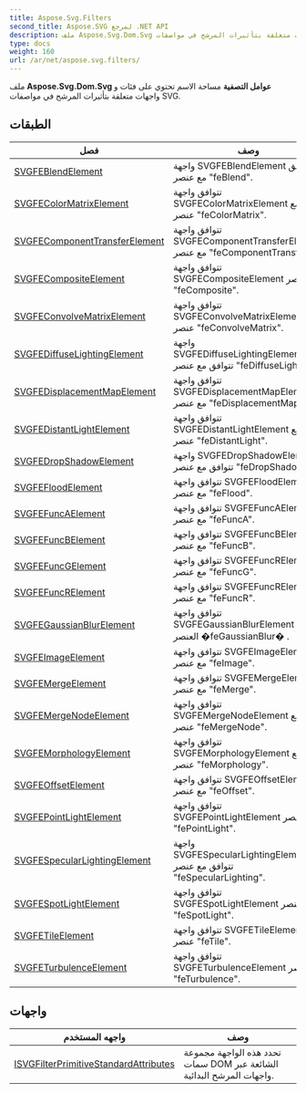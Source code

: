 ```yaml
---
title: Aspose.Svg.Filters
second_title: Aspose.SVG لمرجع .NET API
description: ملف Aspose.Svg.Dom.Svg عوامل التصفية مساحة الاسم تحتوي على فئات و واجهات متعلقة بتأثيرات المرشح في مواصفات SVG.
type: docs
weight: 160
url: /ar/net/aspose.svg.filters/
---
```

ملف **Aspose.Svg.Dom.Svg عوامل التصفية** مساحة الاسم تحتوي على فئات و واجهات متعلقة بتأثيرات المرشح في مواصفات SVG.

## الطبقات

| فصل | وصف |
| --- | --- |
| [SVGFEBlendElement](./svgfeblendelement/) | واجهة SVGFEBlendElement تتوافق مع عنصر "feBlend". |
| [SVGFEColorMatrixElement](./svgfecolormatrixelement/) | تتوافق واجهة SVGFEColorMatrixElement مع عنصر "feColorMatrix". |
| [SVGFEComponentTransferElement](./svgfecomponenttransferelement/) | تتوافق واجهة SVGFEComponentTransferElement مع عنصر "feComponentTransfer". |
| [SVGFECompositeElement](./svgfecompositeelement/) | تتوافق واجهة SVGFECompositeElement مع عنصر "feComposite". |
| [SVGFEConvolveMatrixElement](./svgfeconvolvematrixelement/) | تتوافق واجهة SVGFEConvolveMatrixElement مع عنصر "feConvolveMatrix". |
| [SVGFEDiffuseLightingElement](./svgfediffuselightingelement/) | واجهة SVGFEDiffuseLightingElement تتوافق مع عنصر "feDiffuseLighting". |
| [SVGFEDisplacementMapElement](./svgfedisplacementmapelement/) | تتوافق واجهة SVGFEDisplacementMapElement مع عنصر "feDisplacementMap". |
| [SVGFEDistantLightElement](./svgfedistantlightelement/) | تتوافق واجهة SVGFEDistantLightElement مع عنصر "feDistantLight". |
| [SVGFEDropShadowElement](./svgfedropshadowelement/) | واجهة SVGFEDropShadowElement تتوافق مع عنصر "feDropShadow". |
| [SVGFEFloodElement](./svgfefloodelement/) | تتوافق واجهة SVGFEFloodElement مع عنصر "feFlood". |
| [SVGFEFuncAElement](./svgfefuncaelement/) | تتوافق واجهة SVGFEFuncAElement مع عنصر "feFuncA". |
| [SVGFEFuncBElement](./svgfefuncbelement/) | تتوافق واجهة SVGFEFuncBElement مع عنصر "feFuncB". |
| [SVGFEFuncGElement](./svgfefuncgelement/) | تتوافق واجهة SVGFEFuncRElement مع عنصر "feFuncG". |
| [SVGFEFuncRElement](./svgfefuncrelement/) | تتوافق واجهة SVGFEFuncRElement مع عنصر "feFuncR". |
| [SVGFEGaussianBlurElement](./svgfegaussianblurelement/) | تتوافق واجهة SVGFEGaussianBlurElement مع العنصر �feGaussianBlur� . |
| [SVGFEImageElement](./svgfeimageelement/) | تتوافق واجهة SVGFEImageElement مع عنصر "feImage". |
| [SVGFEMergeElement](./svgfemergeelement/) | تتوافق واجهة SVGFEMergeElement مع عنصر "feMerge". |
| [SVGFEMergeNodeElement](./svgfemergenodeelement/) | تتوافق واجهة SVGFEMergeNodeElement مع عنصر "feMergeNode". |
| [SVGFEMorphologyElement](./svgfemorphologyelement/) | تتوافق واجهة SVGFEMorphologyElement مع عنصر "feMorphology". |
| [SVGFEOffsetElement](./svgfeoffsetelement/) | تتوافق واجهة SVGFEOffsetElement مع عنصر "feOffset". |
| [SVGFEPointLightElement](./svgfepointlightelement/) | تتوافق واجهة SVGFEPointLightElement مع عنصر "fePointLight". |
| [SVGFESpecularLightingElement](./svgfespecularlightingelement/) | واجهة SVGFESpecularLightingElement تتوافق مع عنصر "feSpecularLighting". |
| [SVGFESpotLightElement](./svgfespotlightelement/) | تتوافق واجهة SVGFESpotLightElement مع عنصر "feSpotLight". |
| [SVGFETileElement](./svgfetileelement/) | تتوافق واجهة SVGFETileElement مع عنصر "feTile". |
| [SVGFETurbulenceElement](./svgfeturbulenceelement/) | تتوافق واجهة SVGFETurbulenceElement مع عنصر "feTurbulence". |
## واجهات

| واجهه المستخدم | وصف |
| --- | --- |
| [ISVGFilterPrimitiveStandardAttributes](./isvgfilterprimitivestandardattributes/) | تحدد هذه الواجهة مجموعة سمات DOM الشائعة عبر واجهات المرشح البدائية. |


